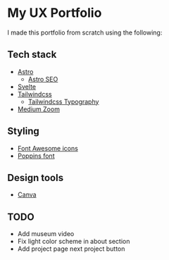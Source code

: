 # My UX Portfolio

I made this portfolio from scratch using the following:

## Tech stack

- [Astro](https://astro.build/)
  - [Astro SEO](https://github.com/jonasmerlin/astro-seo)
- [Svelte](https://svelte.dev/)
- [Tailwindcss](https://tailwindcss.com/)
  - [Tailwindcss Typography](https://github.com/tailwindlabs/tailwindcss-typography)
- [Medium Zoom](https://www.npmjs.com/package/medium-zoom)

## Styling

- [Font Awesome icons](https://fontawesome.com/)
- [Poppins font](https://fonts.google.com/specimen/Poppins)

## Design tools

- [Canva](https://www.canva.com/)

## TODO

- Add museum video
- Fix light color scheme in about section
- Add project page next project button
